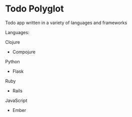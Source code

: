 # Todo Polyglot

Todo app written in a variety of languages and frameworks

Languages:

Clojure
- Compojure

Python
- Flask

Ruby 
- Rails

JavaScript
- Ember
